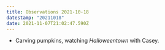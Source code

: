```yaml
---
title: Observations 2021-10-18
datestamp: "20211018"
date: 2021-11-07T21:02:47.590Z
---
```

- Carving pumpkins, watching *Halloweentown* with Casey.